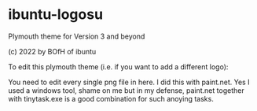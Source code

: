 # ibuntu-logosu
 Plymouth theme for Version 3 and beyond


(c) 2022 by BOfH of ibuntu


To edit this plymouth theme (i.e. if you want to add a different logo):

You need to edit every single png file in here. I did this with paint.net.
Yes I used a windows tool, shame on me but in my defense, paint.net together
with tinytask.exe is a good combination for such anoying tasks. 

